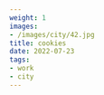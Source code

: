 ```yaml
---
weight: 1
images:
- /images/city/42.jpg
title: cookies
date: 2022-07-23
tags:
- work
- city
---
```

